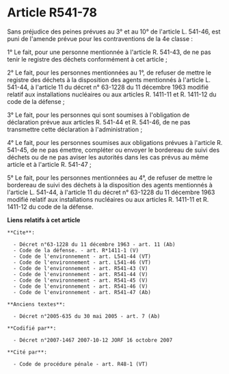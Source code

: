 # Article R541-78

Sans préjudice des peines prévues au 3° et au 10° de l'article L. 541-46, est puni de l'amende prévue pour les contraventions
de la 4e classe : 

1° Le fait, pour une personne mentionnée à l'article R. 541-43, de ne pas tenir le registre des déchets conformément à cet
article ; 

2° Le fait, pour les personnes mentionnées au 1°, de refuser de mettre le registre des déchets à la disposition des agents
mentionnés à l'article L. 541-44, à l'article 11 du décret n° 63-1228 du 11 décembre 1963 modifié relatif aux installations
nucléaires ou aux articles R. 1411-11 et R. 1411-12 du code de la défense ; 

3° Le fait, pour les personnes qui sont soumises à l'obligation de déclaration prévue aux articles R. 541-44 et R. 541-46, de
ne pas transmettre cette déclaration à l'administration ; 

4° Le fait, pour les personnes soumises aux obligations prévues à l'article R. 541-45, de ne pas émettre, compléter ou
envoyer le bordereau de suivi des déchets ou de ne pas aviser les autorités dans les cas prévus au même article et à
l'article R. 541-47 ; 

5° Le fait, pour les personnes mentionnées au 4°, de refuser de mettre le bordereau de suivi des déchets à la disposition des
agents mentionnés à l'article L. 541-44, à l'article 11 du décret n° 63-1228 du 11 décembre 1963 modifié relatif aux
installations nucléaires ou aux articles R. 1411-11 et R. 1411-12 du code de la défense.

**Liens relatifs à cet article**

	**Cite**:

	  - Décret n°63-1228 du 11 décembre 1963 - art. 11 (Ab)
	  - Code de la défense. - art. R*1411-1 (V)
	  - Code de l'environnement - art. L541-44 (VT)
	  - Code de l'environnement - art. L541-46 (VT)
	  - Code de l'environnement - art. R541-43 (V)
	  - Code de l'environnement - art. R541-44 (V)
	  - Code de l'environnement - art. R541-45 (V)
	  - Code de l'environnement - art. R541-46 (V)
	  - Code de l'environnement - art. R541-47 (Ab)

	**Anciens textes**:

	  - Décret n°2005-635 du 30 mai 2005 - art. 7 (Ab)

	**Codifié par**:

	  - Décret n°2007-1467 2007-10-12 JORF 16 octobre 2007

	**Cité par**:

	  - Code de procédure pénale - art. R48-1 (VT)
